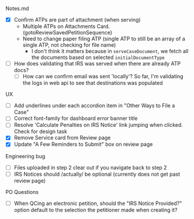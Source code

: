 Notes.md

- [x] Confirm ATPs are part of attachment (when serving)
    - Multiple ATPs on Attachments Card. (gotoReviewSavedPetitionSequence)
    - Need to change paper filing ATP (single ATP to still be an array of a single ATP, not checking for file name)
        - I don't think it matters because in `serveCaseDocument`, we fetch all the documents based on selected `initialDocumentType`
- [ ] How does validating that IRS was served when there are already ATP docs?
    - [ ] How can we confirm email was sent 'locally'? So far, I'm validating the logs in web api to see that destinations was populated

UX 
- [ ] Add underlines under each accordion item in "Other Ways to File a Case"
- [ ] Correct font-family for dashboard error banner title 
- [ ] Resolve 'Calculate Penalties on IRS Notice' link jumping when clicked. Check for design task
- [x] Remove Service card from Review page
- [x] Update "A Few Reminders to Submit" box on review page

Engineering bug
- [ ] Files uploaded in step 2 clear out if you navigate back to step 2
- [ ] IRS Notices should /actually/ be optional (currently does not get past review page)

PO Questions
- [ ] When QCing an electronic petition, should the "IRS Notice Provided?" option default to the selection the petitioner made when creating it?
